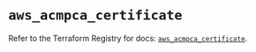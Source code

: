 # `aws_acmpca_certificate`

Refer to the Terraform Registry for docs: [`aws_acmpca_certificate`](https://registry.terraform.io/providers/hashicorp/aws/5.32.0/docs/resources/acmpca_certificate).

